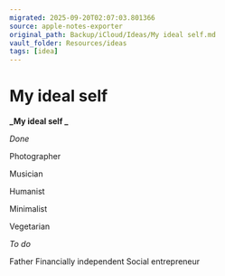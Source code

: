 ```yaml
---
migrated: 2025-09-20T02:07:03.801366
source: apple-notes-exporter
original_path: Backup/iCloud/Ideas/My ideal self.md
vault_folder: Resources/ideas
tags: [idea]
---
```

# My ideal self

**_My ideal self _**

_Done_

Photographer

Musician

Humanist

Minimalist

Vegetarian 

_To do_

Father
Financially independent 
Social entrepreneur
